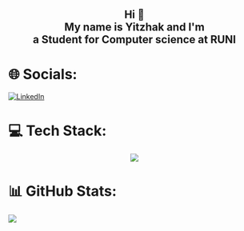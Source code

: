 <h2 align="center"> Hi 👋<br /> My name is Yitzhak and I'm <br /> a Student for Computer science at RUNI </h2>

# 🌐 Socials:
[![LinkedIn](https://img.shields.io/badge/LinkedIn-%230077B5.svg?logo=linkedin&logoColor=white)](https://www.linkedin.com/in/yitzhak-bar-or-%D7%91%D7%A8-%D7%90%D7%95%D7%A8-%D7%99%D7%A6%D7%97%D7%A7-243a51221/) 

# 💻 Tech Stack:
<p align="center">
  <a href="https://skillicons.dev">
    <img src="https://skillicons.dev/icons?i=git,github,gmail,discord,linux,vscode,html,css,js,java,py,c,cs" />
  </a>
</p>


# 📊 GitHub Stats:
![](https://github-readme-streak-stats.herokuapp.com/?user=Yitzhak851&theme=radical&hide_border=false)<br/>
